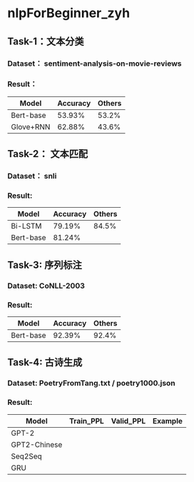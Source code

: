 # nlpForBeginner_zyh

## Task-1：文本分类
### Dataset： sentiment-analysis-on-movie-reviews
### Result：
 | Model | Accuracy |	Others |
 | --- | --- | --- |
 | Bert-base |	53.93%	|	53.2% |
 | Glove+RNN |	62.88%	|	43.6% |

## Task-2： 文本匹配
### Dataset： snli
### Result:
 | Model |	Accuracy	| Others |
 | --- | --- | --- |
 | Bi-LSTM	| 79.19% |	84.5% |
 | Bert-base	| 81.24% |  |		

## Task-3: 序列标注
### Dataset: CoNLL-2003
### Result: 
 | Model	| Accuracy	| Others |
 | ---| --- | --- |
 | Bert-base	| 92.39%	|	92.4% |

## Task-4: 古诗生成
### Dataset: PoetryFromTang.txt / poetry1000.json
### Result:
 | Model |	Train_PPL |	Valid_PPL	| Example |
 | ---| --- | --- | --- |
 | GPT-2 |  |  |  |
 | GPT2-Chinese |  |  |  |
 | Seq2Seq |  |  |  |
 | GRU |  |  |  |
      
      
